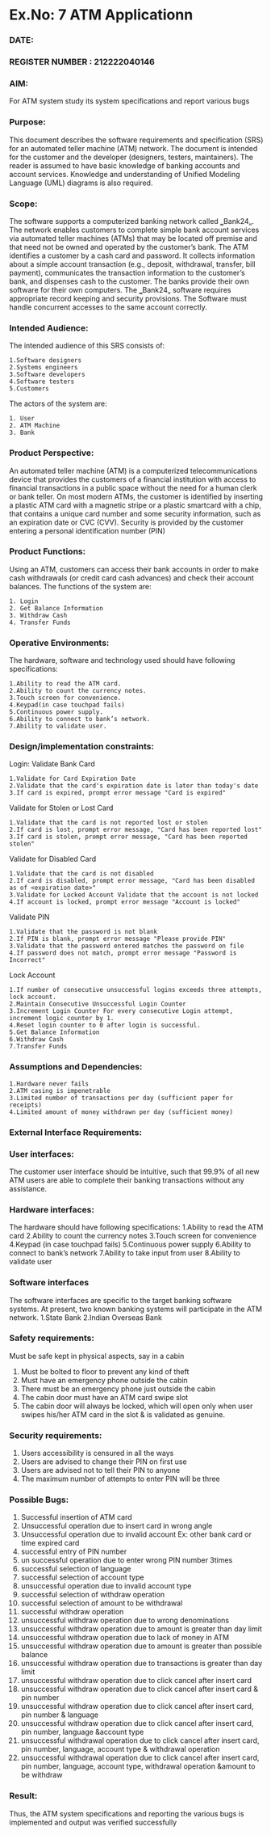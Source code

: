 # Ex.No: 7  ATM Applicationn
### DATE:                                                                            
### REGISTER NUMBER : 212222040146
### AIM: 

For ATM system study its system specifications and report various bugs

### Purpose:
    
This document describes the software requirements and specification (SRS) for an automated teller machine (ATM) network. The document is intended for the customer and the developer (designers, testers, maintainers). The reader is assumed to have basic knowledge of banking accounts and account services. Knowledge and understanding of Unified Modeling Language (UML) diagrams is also required.

### Scope:
The software supports a computerized banking network called ‗Bank24„. The network enables customers to complete simple bank account services via automated teller machines (ATMs) that may be located off premise and that need not be owned and operated by the customer’s bank. The ATM identifies a customer by a cash card and password. It collects information about a simple account transaction (e.g., deposit, withdrawal, transfer, bill payment), communicates the transaction information to the customer’s bank, and dispenses cash to the customer. The banks provide their own software for their own computers. The ‗Bank24„ software requires appropriate record keeping and security provisions. The Software must handle concurrent accesses to the same account correctly.

### Intended Audience:
The intended audience of this SRS consists of: 
    
    1.Software designers 
    2.Systems engineers 
    3.Software developers 
    4.Software testers 
    5.Customers 

The actors of the system are: 
    
    1. User 
    2. ATM Machine 
    3. Bank

### Product Perspective:
  An automated teller machine (ATM) is a computerized telecommunications device that provides the customers of a financial institution with access to financial transactions in a public space without the need for a human clerk or bank teller. On most modern ATMs, the customer is identified by inserting a plastic ATM card with a magnetic stripe or a plastic smartcard with a chip, that contains a unique card number and some security information, such as an expiration date or CVC (CVV). Security is provided by the customer entering a personal identification number (PIN)

### Product Functions:
  Using an ATM, customers can access their bank accounts in order to make cash withdrawals (or credit card cash advances) and check their account balances. The functions of the system are: 

    1. Login 
    2. Get Balance Information 
    3. Withdraw Cash 
    4. Transfer Funds

### Operative Environments:
The hardware, software and technology used should have following specifications:

    1.Ability to read the ATM card. 
    2.Ability to count the currency notes. 
    3.Touch screen for convenience. 
    4.Keypad(in case touchpad fails) 
    5.Continuous power supply. 
    6.Ability to connect to bank’s network. 
    7.Ability to validate user.

### Design/implementation constraints: 
Login: 
Validate Bank Card 

    1.Validate for Card Expiration Date 
    2.Validate that the card's expiration date is later than today's date 
    3.If card is expired, prompt error message "Card is expired" 

Validate for Stolen or Lost Card 

    1.Validate that the card is not reported lost or stolen 
    2.If card is lost, prompt error message, "Card has been reported lost" 
    3.If card is stolen, prompt error message, "Card has been reported stolen" 

Validate for Disabled Card 

    1.Validate that the card is not disabled 
    2.If card is disabled, prompt error message, "Card has been disabled as of <expiration date>" 
    3.Validate for Locked Account Validate that the account is not locked 
    4.If account is locked, prompt error message "Account is locked" 

Validate PIN 
    
    1.Validate that the password is not blank 
    2.If PIN is blank, prompt error message "Please provide PIN" 
    3.Validate that the password entered matches the password on file 
    4.If password does not match, prompt error message "Password is Incorrect" 

Lock Account 

    1.If number of consecutive unsuccessful logins exceeds three attempts, lock account. 
    2.Maintain Consecutive Unsuccessful Login Counter 
    3.Increment Login Counter For every consecutive Login attempt, increment logic counter by 1. 
    4.Reset login counter to 0 after login is successful. 
    5.Get Balance Information 
    6.Withdraw Cash 
    7.Transfer Funds

### Assumptions and Dependencies: 

    1.Hardware never fails 
    2.ATM casing is impenetrable 
    3.Limited number of transactions per day (sufficient paper for receipts) 
    4.Limited amount of money withdrawn per day (sufficient money) 

### External Interface Requirements:

### User interfaces: 
The customer user interface should be intuitive, such that 99.9% of all new ATM users are able to complete their banking transactions without any assistance. 

### Hardware interfaces: 
The hardware should have following specifications: 
  1.Ability to read the ATM card 
  2.Ability to count the currency notes 
  3.Touch screen for convenience 
  4.Keypad (in case touchpad fails) 
  5.Continuous power supply 
  6.Ability to connect to bank’s network 
  7.Ability to take input from user 
  8.Ability to validate user 

### Software interfaces 
The software interfaces are specific to the target banking software systems. At present, two known banking systems will participate in the ATM network. 
  1.State Bank 
  2.Indian Overseas Bank 

### Safety requirements: 
Must be safe kept in physical aspects, say in a cabin 
  1. Must be bolted to floor to prevent any kind of theft 
  2. Must have an emergency phone outside the cabin 
  3. There must be an emergency phone just outside the cabin 
  4. The cabin door must have an ATM card swipe slot 
  5. The cabin door will always be locked, which will open only when user swipes his/her ATM card in the slot & is validated as genuine.

### Security requirements: 
  1. Users accessibility is censured in all the ways 
  2. Users are advised to change their PIN on first use 
  3. Users are advised not to tell their PIN to anyone 
  4. The maximum number of attempts to enter PIN will be three

### Possible Bugs:

1. Successful insertion of ATM card
2. Unsuccessful operation due to insert card in wrong angle
3. Unsuccessful operation due to invalid account Ex: other bank card or time expired card
4. successful entry of PIN number
5. un successful operation due to enter wrong PIN number 3times
6. successful selection of language
7. successful selection of account type
8. unsuccessful operation due to invalid account type
9. successful selection of withdraw operation
10. successful selection of amount to be withdrawal
11. successful withdraw operation
12. unsuccessful withdraw operation due to wrong denominations 
13. unsuccessful withdraw operation due to amount is greater than day limit 
14. unsuccessful withdraw operation due to lack of money in ATM 
15. unsuccessful withdraw operation due to amount is greater than possible balance 
16. unsuccessful withdraw operation due to transactions is greater than day limit 
17. unsuccessful withdraw operation due to click cancel after insert card 
18. unsuccessful withdraw operation due to click cancel after insert card & pin number 
19. unsuccessful withdraw operation due to click cancel after insert card, pin number & language 
20. unsuccessful withdraw operation due to click cancel after insert card, pin number, language 
&account type 
21. unsuccessful withdrawal operation due to click cancel after insert card, pin number, language, 
account type & withdrawal operation 
22. unsuccessful withdrawal operation due to click cancel after insert card, pin number, language, 
account type, withdrawal operation &amount to be withdraw

### Result:
Thus, the ATM system specifications and reporting the various bugs is implemented and output was verified successfully

